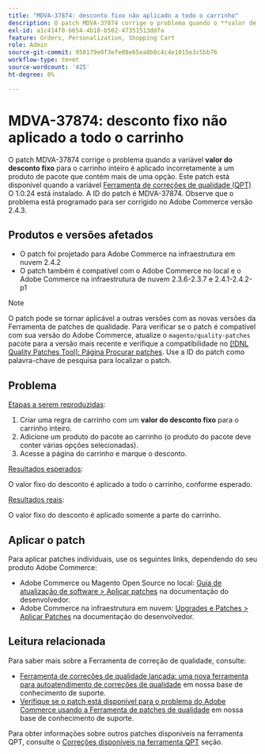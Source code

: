 ```yaml
---
title: "MDVA-37874: desconto fixo não aplicado a todo o carrinho"
description: O patch MDVA-37874 corrige o problema quando o **valor de desconto fixo** para o carrinho inteiro é aplicado incorretamente a um produto de pacote que contém mais de uma opção. Este patch está disponível quando a [Ferramenta de correções de qualidade (QPT)](https://devdocs.magento.com/guides/v2.4/comp-mgr/patching.html#mqp) 1.0.24 está instalada. A ID do patch é MDVA-37874. Observe que o problema está programado para ser corrigido no Adobe Commerce versão 2.4.3.
exl-id: a1c414f0-b654-4b18-b502-47351513ddfa
feature: Orders, Personalization, Shopping Cart
role: Admin
source-git-commit: 958179e0f3efe08e65ea8b0c4c4e1015e3c5bb76
workflow-type: tm+mt
source-wordcount: '425'
ht-degree: 0%

---
```


# MDVA-37874: desconto fixo não aplicado a todo o carrinho

O patch MDVA-37874 corrige o problema quando a variável **valor do desconto fixo** para o carrinho inteiro é aplicado incorretamente a um produto de pacote que contém mais de uma opção. Este patch está disponível quando a variável [Ferramenta de correções de qualidade (QPT)](https://devdocs.magento.com/guides/v2.4/comp-mgr/patching.html#mqp) O 1.0.24 está instalado. A ID do patch é MDVA-37874. Observe que o problema está programado para ser corrigido no Adobe Commerce versão 2.4.3.

## Produtos e versões afetados

* O patch foi projetado para Adobe Commerce na infraestrutura em nuvem 2.4.2
* O patch também é compatível com o Adobe Commerce no local e o Adobe Commerce na infraestrutura de nuvem 2.3.6-2.3.7 e 2.4.1-2.4.2-p1

>[!NOTE]
>
>O patch pode se tornar aplicável a outras versões com as novas versões da Ferramenta de patches de qualidade. Para verificar se o patch é compatível com sua versão do Adobe Commerce, atualize o `magento/quality-patches` pacote para a versão mais recente e verifique a compatibilidade no [[!DNL Quality Patches Tool]: Página Procurar patches](https://devdocs.magento.com/quality-patches/tool.html#patch-grid). Use a ID do patch como palavra-chave de pesquisa para localizar o patch.

## Problema


<u>Etapas a serem reproduzidas</u>:

1. Criar uma regra de carrinho com um **valor do desconto fixo** para o carrinho inteiro.
1. Adicione um produto do pacote ao carrinho (o produto do pacote deve conter várias opções selecionadas).
1. Acesse a página do carrinho e marque o desconto.


<u>Resultados esperados</u>:

O valor fixo do desconto é aplicado a todo o carrinho, conforme esperado.

<u>Resultados reais</u>:

O valor fixo do desconto é aplicado somente a parte do carrinho.


## Aplicar o patch

Para aplicar patches individuais, use os seguintes links, dependendo do seu produto Adobe Commerce:

* Adobe Commerce ou Magento Open Source no local: [Guia de atualização de software > Aplicar patches](https://devdocs.magento.com/guides/v2.4/comp-mgr/patching/mqp.html) na documentação do desenvolvedor.
* Adobe Commerce na infraestrutura em nuvem: [Upgrades e Patches > Aplicar Patches](https://devdocs.magento.com/cloud/project/project-patch.html) na documentação do desenvolvedor.

## Leitura relacionada

Para saber mais sobre a Ferramenta de correção de qualidade, consulte:

* [Ferramenta de correções de qualidade lançada: uma nova ferramenta para autoatendimento de correções de qualidade](/help/announcements/adobe-commerce-announcements/magento-quality-patches-released-new-tool-to-self-serve-quality-patches.md) em nossa base de conhecimento de suporte.
* [Verifique se o patch está disponível para o problema do Adobe Commerce usando a Ferramenta de patches de qualidade](/help/support-tools/patches-available-in-qpt-tool/check-patch-for-magento-issue-with-magento-quality-patches.md) em nossa base de conhecimento de suporte.

Para obter informações sobre outros patches disponíveis na ferramenta QPT, consulte o [Correções disponíveis na ferramenta QPT](https://support.magento.com/hc/en-us/sections/360010506631-Patches-available-in-QPT-tool-) seção.
